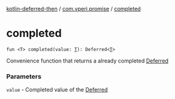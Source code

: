 [kotlin-deferred-then](../index.md) / [com.vperi.promise](index.md) / [completed](./completed.md)

# completed

`fun <T> completed(value: `[`T`](completed.md#T)`): Deferred<`[`T`](completed.md#T)`>`

Convenience function that returns a already completed [Deferred](#)

### Parameters

`value` - Completed value of the [Deferred](#)